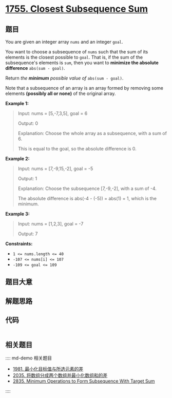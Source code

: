 # [1755. Closest Subsequence Sum](https://leetcode.com/problems/closest-subsequence-sum)

## 题目

You are given an integer array `nums` and an integer `goal`.

You want to choose a subsequence of `nums` such that the sum of its elements
is the closest possible to `goal`. That is, if the sum of the subsequence's
elements is `sum`, then you want to **minimize the absolute difference**
`abs(sum - goal)`.

Return _the **minimum** possible value of_ `abs(sum - goal)`.

Note that a subsequence of an array is an array formed by removing some
elements **(possibly all or none)** of the original array.



**Example 1:**

> Input: nums = [5,-7,3,5], goal = 6
> 
> Output: 0
> 
> Explanation: Choose the whole array as a subsequence, with a sum of 6.
> 
> This is equal to the goal, so the absolute difference is 0.

**Example 2:**

> Input: nums = [7,-9,15,-2], goal = -5
> 
> Output: 1
> 
> Explanation: Choose the subsequence [7,-9,-2], with a sum of -4.
> 
> The absolute difference is abs(-4 - (-5)) = abs(1) = 1, which is the minimum.

**Example 3:**

> Input: nums = [1,2,3], goal = -7
> 
> Output: 7

**Constraints:**

  * `1 <= nums.length <= 40`
  * `-107 <= nums[i] <= 107`
  * `-109 <= goal <= 109`


## 题目大意

## 解题思路

## 代码

```javascript

```

## 相关题目

:::: md-demo 相关题目
- [1981. 最小化目标值与所选元素的差](https://leetcode.com/problems/minimize-the-difference-between-target-and-chosen-elements)
- [2035. 将数组分成两个数组并最小化数组和的差](https://leetcode.com/problems/partition-array-into-two-arrays-to-minimize-sum-difference)
- [2835. Minimum Operations to Form Subsequence With Target Sum](https://leetcode.com/problems/minimum-operations-to-form-subsequence-with-target-sum)

::::
